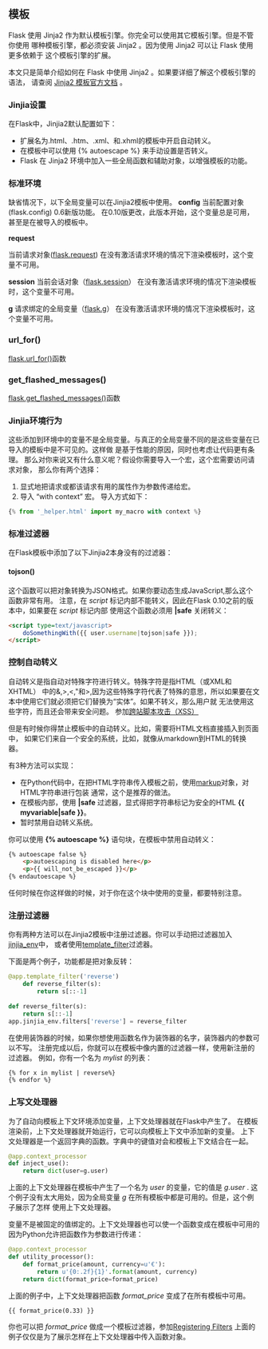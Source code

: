 ## 模板

Flask 使用 Jinja2 作为默认模板引擎。你完全可以使用其它模板引擎。但是不管你使用 哪种模板引擎，都必须安装 Jinja2 。因为使用 Jinja2 可以让 Flask 使用更多依赖于 这个模板引擎的扩展。

本文只是简单介绍如何在 Flask 中使用 Jinja2 。如果要详细了解这个模板引擎的语法， 请查阅 [Jinja2 模板官方文档](http://jinja.pocoo.org/2/documentation/templates) 。

### Jinjia设置

在Flask中，Jinjia2默认配置如下：
- 扩展名为.html、.htm、.xml、和.xhml的模板中开启自动转义。
- 在模板中可以使用 {% autoescape %} 来手动设置是否转义。
- Flask 在 Jinja2 环境中加入一些全局函数和辅助对象，以增强模板的功能。

### 标准环境

缺省情况下，以下全局变量可以在Jinjia2模板中使用。
**config**
当前配置对象(flask.config)
0.6新版功能。
在0.10版更改，此版本开始，这个变量总是可用，甚至是在被导入的模板中。

**request**

当前请求对象([flask.request](http://flask.pocoo.org/docs/0.12/api/#flask.request))
在没有激活请求环境的情况下渲染模板时，这个变量不可用。

**session**
当前会话对象（[flask.session](http://flask.pocoo.org/docs/0.12/api/#flask.session)）
在没有激活请求环境的情况下渲染模板时，这个变量不可用。

**g**
请求绑定的全局变量（[flask.g](http://flask.pocoo.org/docs/0.12/api/#flask.g)）
在没有激活请求环境的情况下渲染模板时，这个变量不可用。

### url_for()
[flask.url_for()](http://flask.pocoo.org/docs/0.12/api/#flask.url_for)函数

### get_flashed_messages()
[flask.get_flashed_messages()](http://flask.pocoo.org/docs/0.12/api/#flask.get_flashed_messages)函数

### Jinjia环境行为

这些添加到环境中的变量不是全局变量。与真正的全局变量不同的是这些变量在已导入的模板中是不可见的。这样做
是基于性能的原因，同时也考虑让代码更有条理。
那么对你来说又有什么意义呢？假设你需要导入一个宏，这个宏需要访问请求对象， 那么你有两个选择：

1. 显式地把请求或都该请求有用的属性作为参数传递给宏。
2. 导入 “with context” 宏。
导入方式如下：
```python
{% from '_helper.html' import my_macro with context %}
```

### 标准过滤器
在Flask模板中添加了以下Jinjia2本身没有的过滤器：

#### tojson()
这个函数可以把对象转换为JSON格式。如果你要动态生成JavaScript,那么这个函数非常有用。
注意，在 _script_ 标记内部不能转义，因此在Flask 0.10之前的版本中，如果要在 _script_ 标记内部
使用这个函数必须用 **|safe** 关闭转义：
```html
<script type=text/javascript>
    doSomethingWith({{ user.username|tojson|safe }});
</script>
```

### 控制自动转义

自动转义是指自动对特殊字符进行转义。特殊字符是指HTML（或XML和XHTML）
中的&,>,<,"和>,因为这些特殊字符代表了特殊的意思，所以如果要在文本中使用它们就必须把它们替换为“实体”。如果不转义，那么用户就 无法使用这些字符，而且还会带来安全问题。
参加[跨站脚本攻击（XSS）](http://flask.pocoo.org/docs/0.12/security/#xss)

但是有时候你得禁止模板中的自动转义。比如，需要将HTML文档直接插入到页面中，
如果它们来自一个安全的系统，比如，就像从markdown到HTML的转换器。

有3种方法可以实现：
- 在Python代码中，在把HTML字符串传入模板之前，使用[markup](http://flask.pocoo.org/docs/0.12/api/#flask.Markup)对象，对HTML字符串进行包装
    通常，这个是推荐的做法。
- 在模板内部，使用 **|safe** 过滤器，显式得把字符串标记为安全的HTML **{{ myvariable|safe }}**。
- 暂时禁用自动转义系统。

你可以使用 **{% autoescape %}** 语句块，在模板中禁用自动转义：
```html
{% autoescape false %}
    <p>autoescaping is disabled here</p>
    <p>{{ will_not_be_escaped }}</p>
{% endautoescape %}
```
任何时候在你这样做的时候，对于你在这个块中使用的变量，都要特别注意。

### 注册过滤器

你有两种方法可以在Jinjia2模板中注册过滤器。你可以手动把过滤器加入[jinjia_env](http://flask.pocoo.org/docs/0.12/api/#flask.Flask.jinja_env)中，
或者使用[template_filter](http://flask.pocoo.org/docs/0.12/api/#flask.Flask.template_filter)过滤器。

下面是两个例子，功能都是把对象反转：
```python
@app.template_filter('reverse')
    def reverse_filter(s):
        return s[::-1]
        
def reverse_filter(s):
    return s[::-1]
app.jinjia_env.filters['reverse'] = reverse_filter
```

在使用装饰器的时候，如果你想使用函数名作为装饰器的名字，装饰器内的参数可以不写。
注册完成以后，你就可以在模板中像内置的过滤器一样，使用新注册的过滤器。
例如，你有一个名为 _mylist_ 的列表：
```html
{% for x in mylist | reverse%}
{% endfor %}
```

### 上写文处理器

为了自动向模板上下文环境添加变量，上下文处理器就在Flask中产生了。
在模板渲染前，上下文处理器就开始运行，它可以向模板上下文中添加新的变量。
上下文处理器是一个返回字典的函数。字典中的键值对会和模板上下文结合在一起。
```python
@app.context_processor
def inject_use():
    return dict(user=g.user)
```
上面的上下文处理器在模板中产生了一个名为 _user_ 的变量，它的值是 _g.user_ .
这个例子没有太大用处，因为全局变量 _g_ 在所有模板中都是可用的。但是，这个例子展示了怎样
使用上下文处理器。

变量不是被固定的值绑定的。上下文处理器也可以使一个函数变成在模板中可用的
因为Python允许把函数作为参数进行传递：
```python
@app.context_processor
def utility_processor():
    def format_price(amount, currency=u'€'):
        return u'{0:.2f}{1}'.format(amount, currency)
    return dict(format_price=format_price)
```
上面的例子中，上下文处理器把函数 _format_price_ 变成了在所有模板中可用。

```html
{{ format_price(0.33) }}
```
你也可以把 _format_price_ 做成一个模板过滤器，参加[Registering Filters](http://flask.pocoo.org/docs/0.12/templating/#registering-filters)
上面的例子仅仅是为了展示怎样在上下文处理器中传入函数对象。
